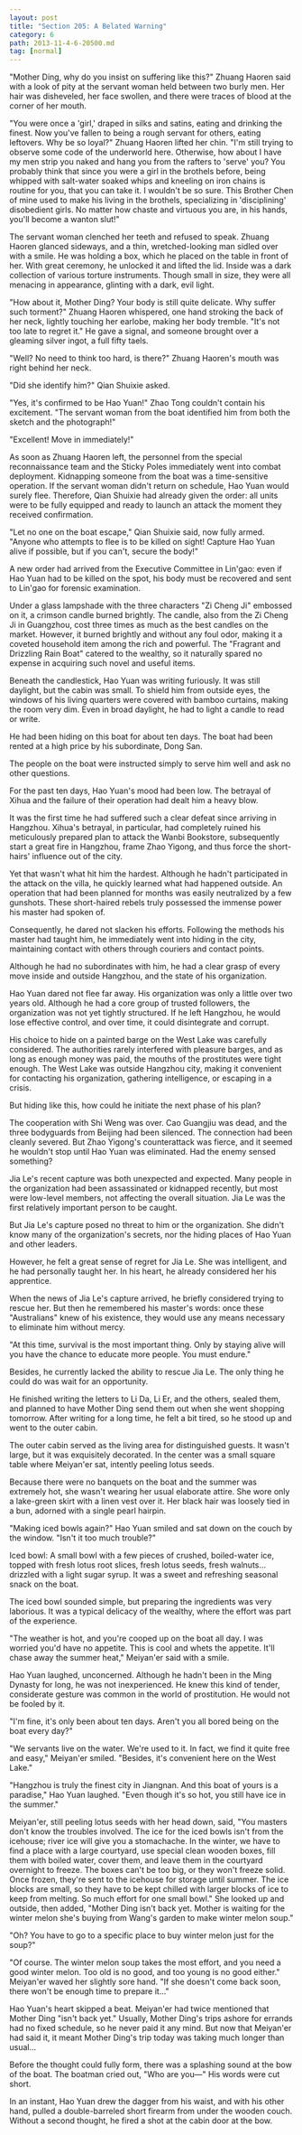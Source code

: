 ```yaml
---
layout: post
title: "Section 205: A Belated Warning"
category: 6
path: 2013-11-4-6-20500.md
tag: [normal]
---
```


"Mother Ding, why do you insist on suffering like this?" Zhuang Haoren said with a look of pity at the servant woman held between two burly men. Her hair was disheveled, her face swollen, and there were traces of blood at the corner of her mouth.

"You were once a 'girl,' draped in silks and satins, eating and drinking the finest. Now you've fallen to being a rough servant for others, eating leftovers. Why be so loyal?" Zhuang Haoren lifted her chin. "I'm still trying to observe some code of the underworld here. Otherwise, how about I have my men strip you naked and hang you from the rafters to 'serve' you? You probably think that since you were a girl in the brothels before, being whipped with salt-water soaked whips and kneeling on iron chains is routine for you, that you can take it. I wouldn't be so sure. This Brother Chen of mine used to make his living in the brothels, specializing in 'disciplining' disobedient girls. No matter how chaste and virtuous you are, in his hands, you'll become a wanton slut!"

The servant woman clenched her teeth and refused to speak. Zhuang Haoren glanced sideways, and a thin, wretched-looking man sidled over with a smile. He was holding a box, which he placed on the table in front of her. With great ceremony, he unlocked it and lifted the lid. Inside was a dark collection of various torture instruments. Though small in size, they were all menacing in appearance, glinting with a dark, evil light.

"How about it, Mother Ding? Your body is still quite delicate. Why suffer such torment?" Zhuang Haoren whispered, one hand stroking the back of her neck, lightly touching her earlobe, making her body tremble. "It's not too late to regret it." He gave a signal, and someone brought over a gleaming silver ingot, a full fifty taels.

"Well? No need to think too hard, is there?" Zhuang Haoren's mouth was right behind her neck.

"Did she identify him?" Qian Shuixie asked.

"Yes, it's confirmed to be Hao Yuan!" Zhao Tong couldn't contain his excitement. "The servant woman from the boat identified him from both the sketch and the photograph!"

"Excellent! Move in immediately!"

As soon as Zhuang Haoren left, the personnel from the special reconnaissance team and the Sticky Poles immediately went into combat deployment. Kidnapping someone from the boat was a time-sensitive operation. If the servant woman didn't return on schedule, Hao Yuan would surely flee. Therefore, Qian Shuixie had already given the order: all units were to be fully equipped and ready to launch an attack the moment they received confirmation.

"Let no one on the boat escape," Qian Shuixie said, now fully armed. "Anyone who attempts to flee is to be killed on sight! Capture Hao Yuan alive if possible, but if you can't, secure the body!"

A new order had arrived from the Executive Committee in Lin'gao: even if Hao Yuan had to be killed on the spot, his body must be recovered and sent to Lin'gao for forensic examination.

Under a glass lampshade with the three characters "Zi Cheng Ji" embossed on it, a crimson candle burned brightly. The candle, also from the Zi Cheng Ji in Guangzhou, cost three times as much as the best candles on the market. However, it burned brightly and without any foul odor, making it a coveted household item among the rich and powerful. The "Fragrant and Drizzling Rain Boat" catered to the wealthy, so it naturally spared no expense in acquiring such novel and useful items.

Beneath the candlestick, Hao Yuan was writing furiously. It was still daylight, but the cabin was small. To shield him from outside eyes, the windows of his living quarters were covered with bamboo curtains, making the room very dim. Even in broad daylight, he had to light a candle to read or write.

He had been hiding on this boat for about ten days. The boat had been rented at a high price by his subordinate, Dong San.

The people on the boat were instructed simply to serve him well and ask no other questions.

For the past ten days, Hao Yuan's mood had been low. The betrayal of Xihua and the failure of their operation had dealt him a heavy blow.

It was the first time he had suffered such a clear defeat since arriving in Hangzhou. Xihua's betrayal, in particular, had completely ruined his meticulously prepared plan to attack the Wanbi Bookstore, subsequently start a great fire in Hangzhou, frame Zhao Yigong, and thus force the short-hairs' influence out of the city.

Yet that wasn't what hit him the hardest. Although he hadn't participated in the attack on the villa, he quickly learned what had happened outside. An operation that had been planned for months was easily neutralized by a few gunshots. These short-haired rebels truly possessed the immense power his master had spoken of.

Consequently, he dared not slacken his efforts. Following the methods his master had taught him, he immediately went into hiding in the city, maintaining contact with others through couriers and contact points.

Although he had no subordinates with him, he had a clear grasp of every move inside and outside Hangzhou, and the state of his organization.

Hao Yuan dared not flee far away. His organization was only a little over two years old. Although he had a core group of trusted followers, the organization was not yet tightly structured. If he left Hangzhou, he would lose effective control, and over time, it could disintegrate and corrupt.

His choice to hide on a painted barge on the West Lake was carefully considered. The authorities rarely interfered with pleasure barges, and as long as enough money was paid, the mouths of the prostitutes were tight enough. The West Lake was outside Hangzhou city, making it convenient for contacting his organization, gathering intelligence, or escaping in a crisis.

But hiding like this, how could he initiate the next phase of his plan?

The cooperation with Shi Weng was over. Cao Guangjiu was dead, and the three bodyguards from Beijing had been silenced. The connection had been cleanly severed. But Zhao Yigong's counterattack was fierce, and it seemed he wouldn't stop until Hao Yuan was eliminated. Had the enemy sensed something?

Jia Le's recent capture was both unexpected and expected. Many people in the organization had been assassinated or kidnapped recently, but most were low-level members, not affecting the overall situation. Jia Le was the first relatively important person to be caught.

But Jia Le's capture posed no threat to him or the organization. She didn't know many of the organization's secrets, nor the hiding places of Hao Yuan and other leaders.

However, he felt a great sense of regret for Jia Le. She was intelligent, and he had personally taught her. In his heart, he already considered her his apprentice.

When the news of Jia Le's capture arrived, he briefly considered trying to rescue her. But then he remembered his master's words: once these "Australians" knew of his existence, they would use any means necessary to eliminate him without mercy.

"At this time, survival is the most important thing. Only by staying alive will you have the chance to educate more people. You must endure."

Besides, he currently lacked the ability to rescue Jia Le. The only thing he could do was wait for an opportunity.

He finished writing the letters to Li Da, Li Er, and the others, sealed them, and planned to have Mother Ding send them out when she went shopping tomorrow. After writing for a long time, he felt a bit tired, so he stood up and went to the outer cabin.

The outer cabin served as the living area for distinguished guests. It wasn't large, but it was exquisitely decorated. In the center was a small square table where Meiyan'er sat, intently peeling lotus seeds.

Because there were no banquets on the boat and the summer was extremely hot, she wasn't wearing her usual elaborate attire. She wore only a lake-green skirt with a linen vest over it. Her black hair was loosely tied in a bun, adorned with a single pearl hairpin.

"Making iced bowls again?" Hao Yuan smiled and sat down on the couch by the window. "Isn't it too much trouble?"

Iced bowl: A small bowl with a few pieces of crushed, boiled-water ice, topped with fresh lotus root slices, fresh lotus seeds, fresh walnuts... drizzled with a light sugar syrup. It was a sweet and refreshing seasonal snack on the boat.

The iced bowl sounded simple, but preparing the ingredients was very laborious. It was a typical delicacy of the wealthy, where the effort was part of the experience.

"The weather is hot, and you're cooped up on the boat all day. I was worried you'd have no appetite. This is cool and whets the appetite. It'll chase away the summer heat," Meiyan'er said with a smile.

Hao Yuan laughed, unconcerned. Although he hadn't been in the Ming Dynasty for long, he was not inexperienced. He knew this kind of tender, considerate gesture was common in the world of prostitution. He would not be fooled by it.

"I'm fine, it's only been about ten days. Aren't you all bored being on the boat every day?"

"We servants live on the water. We're used to it. In fact, we find it quite free and easy," Meiyan'er smiled. "Besides, it's convenient here on the West Lake."

"Hangzhou is truly the finest city in Jiangnan. And this boat of yours is a paradise," Hao Yuan laughed. "Even though it's so hot, you still have ice in the summer."

Meiyan'er, still peeling lotus seeds with her head down, said, "You masters don't know the troubles involved. The ice for the iced bowls isn't from the icehouse; river ice will give you a stomachache. In the winter, we have to find a place with a large courtyard, use special clean wooden boxes, fill them with boiled water, cover them, and leave them in the courtyard overnight to freeze. The boxes can't be too big, or they won't freeze solid. Once frozen, they're sent to the icehouse for storage until summer. The ice blocks are small, so they have to be kept chilled with larger blocks of ice to keep from melting. So much effort for one small bowl." She looked up and outside, then added, "Mother Ding isn't back yet. Mother is waiting for the winter melon she's buying from Wang's garden to make winter melon soup."

"Oh? You have to go to a specific place to buy winter melon just for the soup?"

"Of course. The winter melon soup takes the most effort, and you need a good winter melon. Too old is no good, and too young is no good either." Meiyan'er waved her slightly sore hand. "If she doesn't come back soon, there won't be enough time to prepare it..."

Hao Yuan's heart skipped a beat. Meiyan'er had twice mentioned that Mother Ding "isn't back yet." Usually, Mother Ding's trips ashore for errands had no fixed schedule, so he never paid it any mind. But now that Meiyan'er had said it, it meant Mother Ding's trip today was taking much longer than usual...

Before the thought could fully form, there was a splashing sound at the bow of the boat. The boatman cried out, "Who are you—" His words were cut short.

In an instant, Hao Yuan drew the dagger from his waist, and with his other hand, pulled a double-barreled short firearm from under the wooden couch. Without a second thought, he fired a shot at the cabin door at the bow.